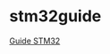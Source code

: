 # stm32guide

[Guide STM32](https://ergoz.ru/programmirovanie-stm32-chast-1-gpio-portyi-vvoda-vyivoda-stm32/)
